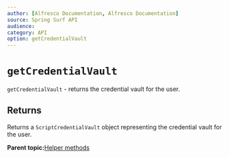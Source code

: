 ```yaml
---
author: [Alfresco Documentation, Alfresco Documentation]
source: Spring Surf API
audience: 
category: API
option: getCredentialVault
---
```


# `getCredentialVault`

`getCredentialVault` - returns the credential vault for the user.

## Returns

Returns a `ScriptCredentialVault` object representing the credential vault for the user.

**Parent topic:**[Helper methods](../references/APISurf-ScriptSiteData-Helper-helper.md)

